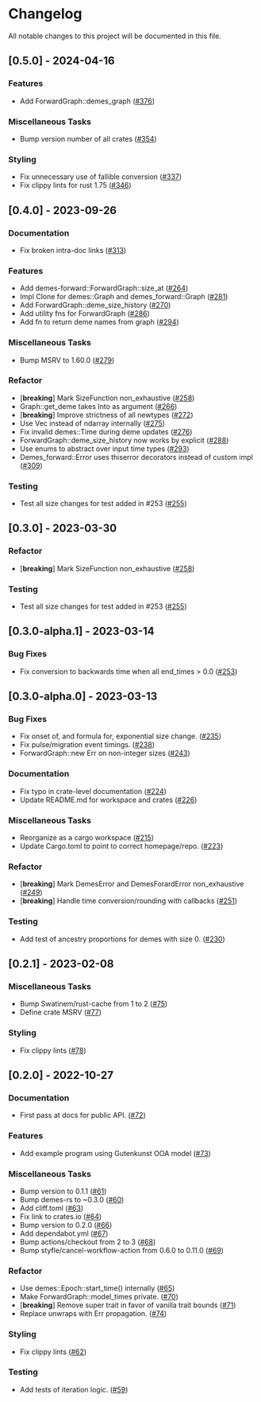 # Changelog

All notable changes to this project will be documented in this file.

## [0.5.0] - 2024-04-16

### Features

- Add ForwardGraph::demes_graph ([#376](https://github.com/molpopgen/demes-rs/pull/376))

### Miscellaneous Tasks

- Bump version number of all crates ([#354](https://github.com/molpopgen/demes-rs/pull/354))

### Styling

- Fix unnecessary use of fallible conversion ([#337](https://github.com/molpopgen/demes-rs/pull/337))
- Fix clippy lints for rust 1.75 ([#346](https://github.com/molpopgen/demes-rs/pull/346))

## [0.4.0] - 2023-09-26

### Documentation

- Fix broken intra-doc links ([#313](https://github.com/molpopgen/demes-rs/pull/313))

### Features

- Add demes-forward::ForwardGraph::size_at ([#264](https://github.com/molpopgen/demes-rs/pull/264))
- Impl Clone for demes::Graph and demes_forward::Graph ([#281](https://github.com/molpopgen/demes-rs/pull/281))
- Add ForwardGraph::deme_size_history ([#270](https://github.com/molpopgen/demes-rs/pull/270))
- Add utility fns for ForwardGraph ([#286](https://github.com/molpopgen/demes-rs/pull/286))
- Add fn to return deme names from graph ([#294](https://github.com/molpopgen/demes-rs/pull/294))

### Miscellaneous Tasks

- Bump MSRV to 1.60.0 ([#279](https://github.com/molpopgen/demes-rs/pull/279))

### Refactor

- [**breaking**] Mark SizeFunction non_exhaustive ([#258](https://github.com/molpopgen/demes-rs/pull/258))
- Graph::get_deme takes Into<DemeId> as argument ([#266](https://github.com/molpopgen/demes-rs/pull/266))
- [**breaking**] Improve strictness of all newtypes ([#272](https://github.com/molpopgen/demes-rs/pull/272))
- Use Vec instead of ndarray internally ([#275](https://github.com/molpopgen/demes-rs/pull/275))
- Fix invalid demes::Time during deme updates ([#276](https://github.com/molpopgen/demes-rs/pull/276))
- ForwardGraph::deme_size_history now works by explicit ([#288](https://github.com/molpopgen/demes-rs/pull/288))
- Use enums to abstract over input time types ([#293](https://github.com/molpopgen/demes-rs/pull/293))
- Demes_forward::Error uses thiserror decorators instead of custom impl ([#309](https://github.com/molpopgen/demes-rs/pull/309))

### Testing

- Test all size changes for test added in #253 ([#255](https://github.com/molpopgen/demes-rs/pull/255))

## [0.3.0] - 2023-03-30

### Refactor

- [**breaking**] Mark SizeFunction non_exhaustive ([#258](https://github.com/molpopgen/demes-rs/pull/258))

### Testing

- Test all size changes for test added in #253 ([#255](https://github.com/molpopgen/demes-rs/pull/255))

## [0.3.0-alpha.1] - 2023-03-14

### Bug Fixes

- Fix conversion to backwards time when all end_times > 0.0 ([#253](https://github.com/molpopgen/demes-rs/pull/253))

## [0.3.0-alpha.0] - 2023-03-13

### Bug Fixes

- Fix onset of, and formula for, exponential size change. ([#235](https://github.com/molpopgen/demes-rs/pull/235))
- Fix pulse/migration event timings. ([#238](https://github.com/molpopgen/demes-rs/pull/238))
- ForwardGraph::new Err on non-integer sizes ([#243](https://github.com/molpopgen/demes-rs/pull/243))

### Documentation

- Fix typo in crate-level documentation ([#224](https://github.com/molpopgen/demes-rs/pull/224))
- Update README.md for workspace and crates ([#226](https://github.com/molpopgen/demes-rs/pull/226))

### Miscellaneous Tasks

- Reorganize as a cargo workspace ([#215](https://github.com/molpopgen/demes-rs/pull/215))
- Update Cargo.toml to point to correct homepage/repo. ([#223](https://github.com/molpopgen/demes-rs/pull/223))

### Refactor

- [**breaking**] Mark DemesError and DemesForardError non_exhaustive ([#249](https://github.com/molpopgen/demes-rs/pull/249))
- [**breaking**] Handle time conversion/rounding with callbacks ([#251](https://github.com/molpopgen/demes-rs/pull/251))

### Testing

- Add test of ancestry proportions for demes with size 0. ([#230](https://github.com/molpopgen/demes-rs/pull/230))

## [0.2.1] - 2023-02-08

### Miscellaneous Tasks

- Bump Swatinem/rust-cache from 1 to 2 ([#75](https://github.com/molpopgen/demes-forward-rs/pull/75))
- Define crate MSRV ([#77](https://github.com/molpopgen/demes-forward-rs/pull/77))

### Styling

- Fix clippy lints ([#78](https://github.com/molpopgen/demes-forward-rs/pull/78))

## [0.2.0] - 2022-10-27

### Documentation

- First pass at docs for public API. ([#72](https://github.com/molpopgen/demes-forward-rs/pull/72))

### Features

- Add example program using Gutenkunst OOA model ([#73](https://github.com/molpopgen/demes-forward-rs/pull/73))

### Miscellaneous Tasks

- Bump version to 0.1.1 ([#61](https://github.com/molpopgen/demes-forward-rs/pull/61))
- Bump demes-rs to ~0.3.0 ([#60](https://github.com/molpopgen/demes-forward-rs/pull/60))
- Add cliff.toml ([#63](https://github.com/molpopgen/demes-forward-rs/pull/63))
- Fix link to crates.io ([#64](https://github.com/molpopgen/demes-forward-rs/pull/64))
- Bump version to 0.2.0 ([#66](https://github.com/molpopgen/demes-forward-rs/pull/66))
- Add dependabot.yml ([#67](https://github.com/molpopgen/demes-forward-rs/pull/67))
- Bump actions/checkout from 2 to 3 ([#68](https://github.com/molpopgen/demes-forward-rs/pull/68))
- Bump styfle/cancel-workflow-action from 0.6.0 to 0.11.0 ([#69](https://github.com/molpopgen/demes-forward-rs/pull/69))

### Refactor

- Use demes::Epoch::start_time() internally ([#65](https://github.com/molpopgen/demes-forward-rs/pull/65))
- Make ForwardGraph::model_times private. ([#70](https://github.com/molpopgen/demes-forward-rs/pull/70))
- [**breaking**] Remove super trait in favor of vanilla trait bounds ([#71](https://github.com/molpopgen/demes-forward-rs/pull/71))
- Replace unwraps with Err propagation. ([#74](https://github.com/molpopgen/demes-forward-rs/pull/74))

### Styling

- Fix clippy lints ([#62](https://github.com/molpopgen/demes-forward-rs/pull/62))

### Testing

- Add tests of iteration logic. ([#59](https://github.com/molpopgen/demes-forward-rs/pull/59))

<!-- generated by git-cliff -->
